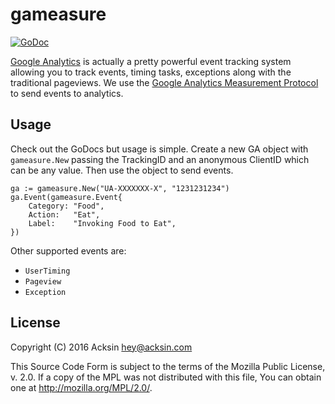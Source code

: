 # gameasure

[![GoDoc](https://godoc.org/github.com/acksin/gameasure?status.svg)](https://godoc.org/github.com/acksin/gameasure)

[Google Analytics](https://analytics.google.com) is actually a pretty
powerful event tracking system allowing you to track events, timing
tasks, exceptions along with the traditional pageviews. We use the
[Google Analytics Measurement Protocol](https://developers.google.com/analytics/devguides/collection/protocol/v1/devguide#page)
to send events to analytics.

## Usage

Check out the GoDocs but usage is simple. Create a new GA object with
`gameasure.New` passing the TrackingID and an anonymous ClientID which
can be any value. Then use the object to send events.

```
ga := gameasure.New("UA-XXXXXXX-X", "1231231234")
ga.Event(gameasure.Event{
    Category: "Food",
    Action:   "Eat",
    Label:    "Invoking Food to Eat",
})
```

Other supported events are:

  - `UserTiming`
  - `Pageview`
  - `Exception`

## License

Copyright (C) 2016 Acksin <hey@acksin.com>

This Source Code Form is subject to the terms of the Mozilla Public
License, v. 2.0. If a copy of the MPL was not distributed with this
file, You can obtain one at http://mozilla.org/MPL/2.0/.
